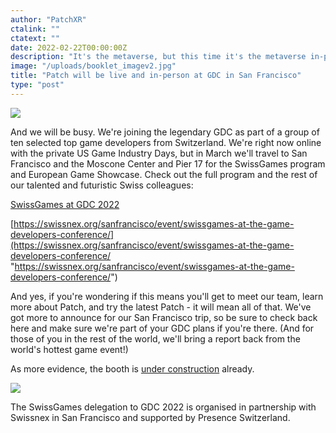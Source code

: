 ```yaml
---
author: "PatchXR"
ctalink: ""
ctatext: ""
date: 2022-02-22T00:00:00Z
description: "It's the metaverse, but this time it's the metaverse in-person. Patch is traveling to San Francisco for the return of the physical Game Developers Conference event, joining the SwissGames delegation. At last, it's a chance to meet everyone in California, not only online."
image: "/uploads/booklet_imagev2.jpg"
title: "Patch will be live and in-person at GDC in San Francisco"
type: "post"
---
```

![](/uploads/booklet_imagev2.jpg)

And we will be busy. We're joining the legendary GDC as part of a group of ten selected top game developers from Switzerland. We're right now online with the private US Game Industry Days, but in March we'll travel to San Francisco and the Moscone Center and Pier 17 for the SwissGames program and European Game Showcase. Check out the full program and the rest of our talented and futuristic Swiss colleagues:

[SwissGames at GDC 2022](https://swissgames.ch/2022/01/27/swissgames-at-gdc2022/)

[https://swissnex.org/sanfrancisco/event/swissgames-at-the-game-developers-conference/](https://swissnex.org/sanfrancisco/event/swissgames-at-the-game-developers-conference/ "https://swissnex.org/sanfrancisco/event/swissgames-at-the-game-developers-conference/")

And yes, if you're wondering if this means you'll get to meet our team, learn more about Patch, and try the latest Patch - it will mean all of that. We've got more to announce for our San Francisco trip, so be sure to check back here and make sure we're part of your GDC plans if you're there. (And for those of you in the rest of the world, we'll bring a report back from the world's hottest game event!)

As more evidence, the booth is [under construction](https://www.instagram.com/p/CZzgC8WPC7q/) already.

![](/uploads/booth-construction.jpg)

The SwissGames delegation to GDC 2022 is organised in partnership with Swissnex in San Francisco and supported by Presence Switzerland.
